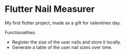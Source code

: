 # Flutter Nail Measurer

My first flutter project, made as a gift for valentines day.

Functionalities:
- Register the size of the user nails and store it locally.
- Generate a table of the user nail sizes over time.